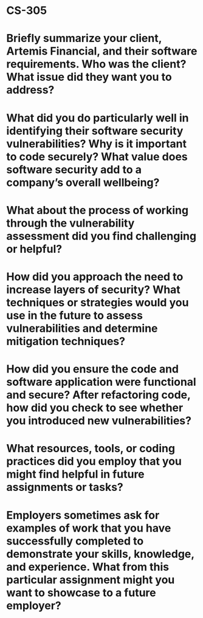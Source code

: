 # CS-305

# Briefly summarize your client, Artemis Financial, and their software requirements. Who was the client? What issue did they want you to address?

# What did you do particularly well in identifying their software security vulnerabilities? Why is it important to code securely? What value does software security add to a company’s overall wellbeing?

# What about the process of working through the vulnerability assessment did you find challenging or helpful?

# How did you approach the need to increase layers of security? What techniques or strategies would you use in the future to assess vulnerabilities and determine mitigation techniques?

# How did you ensure the code and software application were functional and secure? After refactoring code, how did you check to see whether you introduced new vulnerabilities?

# What resources, tools, or coding practices did you employ that you might find helpful in future assignments or tasks?

# Employers sometimes ask for examples of work that you have successfully completed to demonstrate your skills, knowledge, and experience. What from this particular assignment might you want to showcase to a future employer?
